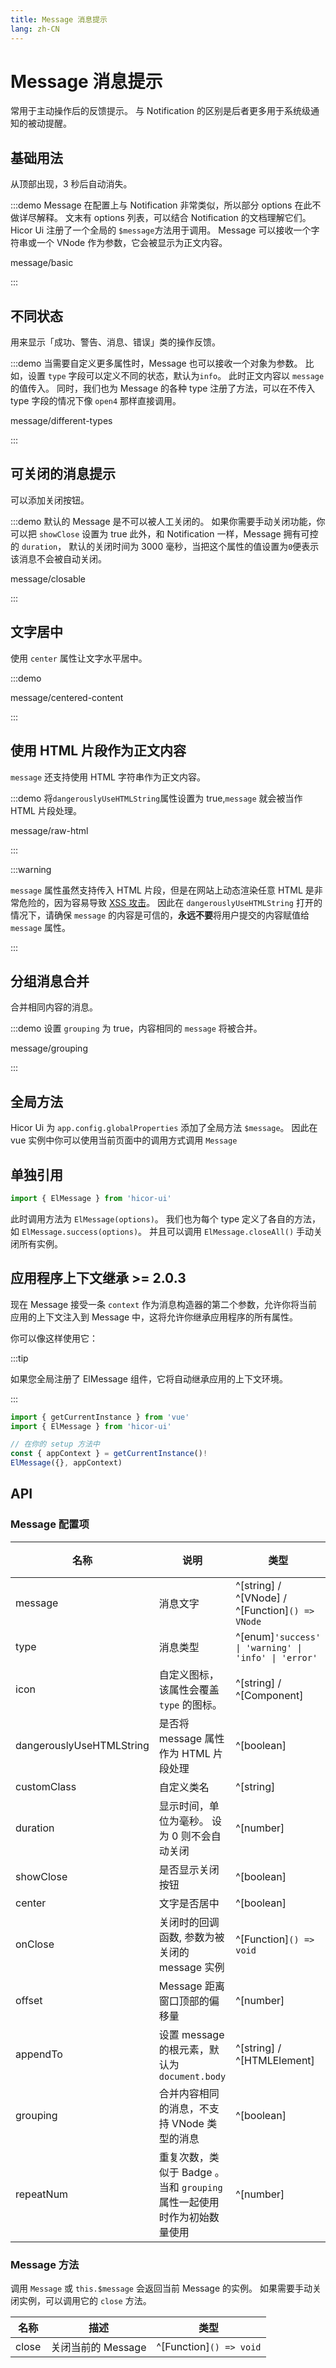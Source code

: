```yaml
---
title: Message 消息提示
lang: zh-CN
---
```


# Message 消息提示

常用于主动操作后的反馈提示。 与 Notification 的区别是后者更多用于系统级通知的被动提醒。

## 基础用法

从顶部出现，3 秒后自动消失。

:::demo Message 在配置上与 Notification 非常类似，所以部分 options 在此不做详尽解释。 文末有 options 列表，可以结合 Notification 的文档理解它们。 Hicor Ui 注册了一个全局的 `$message`方法用于调用。 Message 可以接收一个字符串或一个 VNode 作为参数，它会被显示为正文内容。

message/basic

:::

## 不同状态

用来显示「成功、警告、消息、错误」类的操作反馈。

:::demo 当需要自定义更多属性时，Message 也可以接收一个对象为参数。 比如，设置 `type` 字段可以定义不同的状态，默认为`info`。 此时正文内容以 `message` 的值传入。 同时，我们也为 Message 的各种 type 注册了方法，可以在不传入 type 字段的情况下像 `open4` 那样直接调用。

message/different-types

:::

## 可关闭的消息提示

可以添加关闭按钮。

:::demo 默认的 Message 是不可以被人工关闭的。 如果你需要手动关闭功能，你可以把 `showClose` 设置为 true 此外，和 Notification 一样，Message 拥有可控的 `duration`， 默认的关闭时间为 3000 毫秒，当把这个属性的值设置为`0`便表示该消息不会被自动关闭。

message/closable

:::

## 文字居中

使用 `center` 属性让文字水平居中。

:::demo

message/centered-content

:::

## 使用 HTML 片段作为正文内容

`message` 还支持使用 HTML 字符串作为正文内容。

:::demo 将`dangerouslyUseHTMLString`属性设置为 true,`message` 就会被当作 HTML 片段处理。

message/raw-html

:::

:::warning

`message` 属性虽然支持传入 HTML 片段，但是在网站上动态渲染任意 HTML 是非常危险的，因为容易导致 [XSS 攻击](https://en.wikipedia.org/wiki/Cross-site_scripting)。 因此在 `dangerouslyUseHTMLString` 打开的情况下，请确保 `message` 的内容是可信的，**永远不要**将用户提交的内容赋值给 `message` 属性。

:::

## 分组消息合并

合并相同内容的消息。

:::demo 设置 `grouping` 为 true，内容相同的 `message` 将被合并。

message/grouping

:::

## 全局方法

Hicor Ui 为 `app.config.globalProperties` 添加了全局方法 `$message`。 因此在 vue 实例中你可以使用当前页面中的调用方式调用 `Message`

## 单独引用

```ts
import { ElMessage } from 'hicor-ui'
```

此时调用方法为 `ElMessage(options)`。 我们也为每个 type 定义了各自的方法，如 `ElMessage.success(options)`。 并且可以调用 `ElMessage.closeAll()` 手动关闭所有实例。

## 应用程序上下文继承 <el-tag> >= 2.0.3</el-tag>

现在 Message 接受一条 `context` 作为消息构造器的第二个参数，允许你将当前应用的上下文注入到 Message 中，这将允许你继承应用程序的所有属性。

你可以像这样使用它：

:::tip

如果您全局注册了 ElMessage 组件，它将自动继承应用的上下文环境。

:::

```ts
import { getCurrentInstance } from 'vue'
import { ElMessage } from 'hicor-ui'

// 在你的 setup 方法中
const { appContext } = getCurrentInstance()!
ElMessage({}, appContext)
```

## API

### Message 配置项

| 名称                       | 说明                                            | 类型                                                      | 默认值   |
| ------------------------ | --------------------------------------------- | ------------------------------------------------------- | ----- |
| message                  | 消息文字                                          | ^[string] / ^[VNode] / ^[Function]`() => VNode`      | ''    |
| type                     | 消息类型                                          | ^[enum]`'success' \| 'warning' \| 'info' \| 'error'` | info  |
| icon                     | 自定义图标，该属性会覆盖 `type` 的图标。                      | ^[string] / ^[Component]                                | —     |
| dangerouslyUseHTMLString | 是否将 message 属性作为 HTML 片段处理                    | ^[boolean]                                              | false |
| customClass              | 自定义类名                                         | ^[string]                                               | ''    |
| duration                 | 显示时间，单位为毫秒。 设为 0 则不会自动关闭                      | ^[number]                                               | 3000  |
| showClose                | 是否显示关闭按钮                                      | ^[boolean]                                              | false |
| center                   | 文字是否居中                                        | ^[boolean]                                              | false |
| onClose                  | 关闭时的回调函数, 参数为被关闭的 message 实例                  | ^[Function]`() => void`                              | —     |
| offset                   | Message 距离窗口顶部的偏移量                            | ^[number]                                               | 16    |
| appendTo                 | 设置 message 的根元素，默认为 `document.body`           | ^[string] / ^[HTMLElement]                              | —     |
| grouping                 | 合并内容相同的消息，不支持 VNode 类型的消息                     | ^[boolean]                                              | false |
| repeatNum                | 重复次数，类似于 Badge 。当和 `grouping` 属性一起使用时作为初始数量使用 | ^[number]                                               | 1     |

### Message 方法

调用 `Message` 或 `this.$message` 会返回当前 Message 的实例。 如果需要手动关闭实例，可以调用它的 `close` 方法。

| 名称    | 描述            | 类型                         |
| ----- | ------------- | -------------------------- |
| close | 关闭当前的 Message | ^[Function]`() => void` |
